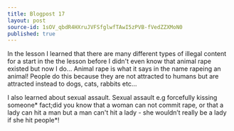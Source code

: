 ```yaml
---
title: Blogpost 17
layout: post
source-id: 1sOV_qbdR4HXruJVFSfglwfTAwI5zPVB-fVedZZXMoN0
published: true
---
```

In the lesson I learned that there are many different types of illegal content for a start in the the lesson before I didn't even know that animal rape existed but now I do… Animal rape is what it says in the name rapeing an animal! People do this because they are not attracted to humans but are attracted instead to dogs, cats, rabbits  etc… 

I also learned about sexual assault. Sexual assault e.g forcefully kissing someone* fact;did you know that a woman can not commit rape, or that a lady can hit a man but a man can't hit a lady - she wouldn’t really be a lady if she hit people*!

